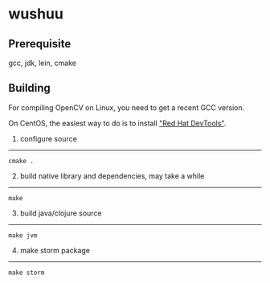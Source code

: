 wushuu
======

Prerequisite
------------
gcc, jdk, lein, cmake

Building
--------
For compiling OpenCV on Linux, you need to get a recent GCC version.

On CentOS, the easiest way to do is to install ["Red Hat DevTools"](http://people.centos.org/tru/devtools-1.1/readme).

1. configure source
-------------------
    cmake .

2. build native library and dependencies, may take a while
----------------------------------------------------------
    make

3. build java/clojure source
----------------------------
    make jvm

4. make storm package
---------------------
    make storm
